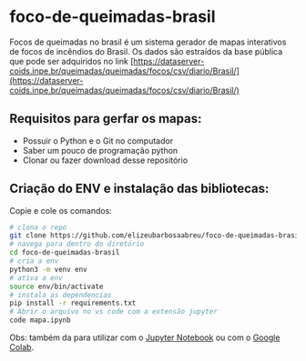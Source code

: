 # foco-de-queimadas-brasil
Focos de queimadas no brasil é um sistema gerador de mapas interativos de focos de incêndios do Brasil. Os dados são estraídos da base pública que pode ser adquiridos no link [https://dataserver-coids.inpe.br/queimadas/queimadas/focos/csv/diario/Brasil/](https://dataserver-coids.inpe.br/queimadas/queimadas/focos/csv/diario/Brasil/)

## Requisitos para gerfar os mapas:
- Possuir o Python e o Git no computador
- Saber um pouco de programação python
- Clonar ou fazer download desse repositório

## Criação do ENV e instalação das bibliotecas:
Copie e cole os comandos:
~~~bash
# clona o repo
git clone https://github.com/elizeubarbosaabreu/foco-de-queimadas-brasil.git
# navega para dentro do diretório
cd foco-de-queimadas-brasil
# cria a env
python3 -m venv env
# ativa a env
source env/bin/activate
# instala as dependencias
pip install -r requirements.txt
# Abrir o arquivo no vs code com a extensão jupyter
code mapa.ipynb
~~~

Obs: também da para utilizar com o [Jupyter Notebook](https://jupyter.org/) ou com o [Google Colab](colab.research.google.com).


